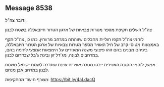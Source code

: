## Message 8538

דובר צה"ל:

צה"ל השלים תקיפת מספר מטרות צבאיות של ארגון הטרור חיזבאללה בשטח לבנון

לוחמי צה"ל תקפו חוליית מחבלים שזוהתה במרחב מרווחין. כמו כן, צה"ל תקף באמצעות מטוסי קרב של חיל האוויר מספר מטרות צבאיות של ארגון הטרור חיזבאללה, ביניהם מבנים בהם זוהו פיצוצי משנה המעידים על הימצאות אמצעי לחימה בהם, במרחבים לבונה, מג'דל זון ובינת ג'בל שבדרום לבנון.

אמש, לוחמי ההגנה האווירית יירטו מטרה אווירית עוינת שחדרה לשטח ישראל משטח לבנון במרחב אבן מנחם.

מצורף תיעוד מהתקיפות: https://bit.ly/4aLdacQ

